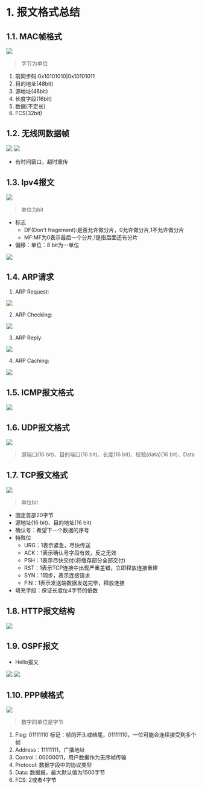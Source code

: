 # 1. 报文格式总结

## 1.1. MAC帧格式
![](img/lec03/5.png)

>字节为单位
1. 前同步码:0x10101010|0x10101011
2. 目的地址(48bit)
3. 源地址(48bit)
4. 长度字段(16bit)
5. 数据(不定长)
6. FCS(32bit)

## 1.2. 无线网数据帧
![](img/lec03/13.png)
![](img/lec03/14.png)

- 有时间窗口，超时重传

## 1.3. Ipv4报文
![](img/lec04/3.png)

>单位为bit
- 标志
  - DF(Don't fragement):是否允许做分片，0允许做分片,1不允许做分片
  - MF:MF为0表示最后一个分片,1是指后面还有分片
- 偏移：单位：8 bit为一单位

![](img/lec04/40.png)

## 1.4. ARP请求
1. ARP Request:

![](img/lec04/31.png)

2. ARP Checking:

![](img/lec04/32.png)

3. ARP Reply:

![](img/lec04/33.png)

4. ARP Caching:

![](img/lec04/34.png)

## 1.5. ICMP报文格式
![](img/lec04/61.png)

## 1.6. UDP报文格式
![](img/lec05/23.png)

>源端口(16 bit)、目的端口(16 bit)、长度(16 bit)、校验(data)(16 bit)、Data

## 1.7. TCP报文格式
![](img/lec05/2.png)

>单位bit

- 固定首部20字节
- 源地址(16 bit)、目的地址(16 bit)
- 确认号：希望下一个数据的序号
- 特殊位
  - URG：1表示紧急，尽快传送
  - ACK：1表示确认号字段有效，反之无效
  - PSH：1表示尽快交付(将缓存部分全部交付)
  - RST：1表示TCP连接中出现严重差错，立即释放连接重建
  - SYN：1同步，表示连接请求
  - FIN：1表示发送端数据发送完毕，释放连接
- 填充字段：保证长度位4字节的倍数

## 1.8. HTTP报文结构
![](img/lec06/7.png)

## 1.9. OSPF报文
- Hello报文

![](img/lec08/27.png)
![](img/lec08/28.png)

## 1.10. PPP帧格式
![](img/lec10/10.jpg)

>数字的单位是字节
1. Flag: 01111110 标记：帧的开头或结尾，01111110，一位可能会连续接受到多个帧
2. Address：11111111，广播地址
3. Control：00000011，用户数据作为无序帧传输
4. Protocol: 数据字段中的协议类型
5. Data: 数据报，最大默认值为1500字节
6. FCS: 2或者4字节